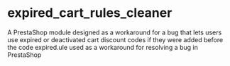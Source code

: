 # expired_cart_rules_cleaner
A PrestaShop module designed as a workaround for a bug that lets users use expired or deactivated cart discount codes if they were added before the code expired.ule used as a workaround for resolving a bug in PrestaShop
